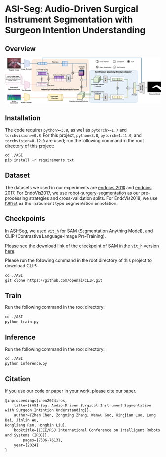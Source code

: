 # ASI-Seg: Audio-Driven Surgical Instrument Segmentation with Surgeon Intention Understanding

## Overview

<div align=center>
<img src="./docs/framework.png"> 
</div>


## Installation
The code requires `python>=3.8`, as well as `pytorch>=1.7` and `torchvision>=0.8`. For this project, `python=3.8`, `pytorch=1.11.0`, and `torchvision=0.12.0` are used; run the following command in the root directory of this project:
```
cd ./ASI
pip install -r requirements.txt
```

## Dataset

The datasets we used in our experiments are [endoivs 2018](https://cataracts2018.grand-challenge.org/data/) and [endoivs 2017](https://endovissub2017-kidneyboundarydetection.grand-challenge.org/Data/). For EndoVis2017, we use [robot-surgery-segmentation](https://github.com/ternaus/robot-surgery-segmentation) as our pre-processing strategies and cross-validation splits. For EndoVis2018, we use [ISINet](https://github.com/BCV-Uniandes/ISINet) as the instrument type segmentation annotation.

## Checkpoints

In ASI-Seg, we used `vit_h` for SAM (Segmentation Anything Model), and CLIP (Contrastive Language-Image Pre-Training).

Please see the download link of the checkpoint of SAM in the `vit_h` version [here](https://dl.fbaipublicfiles.com/segment_anything/sam_vit_h_4b8939.pth).

Please run the following command in the root directory of this project to download CLIP:

```
cd ./ASI
git clone https://github.com/openai/CLIP.git
```



## Train

Run the following command in the root directory:
```
cd ./ASI
python train.py
```
## Inference

Run the following command in the root directory:

```
cd ./ASI
python inference.py
```


## Citation

If you use our code or paper in your work, please cite our paper.

```
@inproceedings{chen2024iros,
	title={{ASI-Seg: Audio-Driven Surgical Instrument Segmentation with Surgeon Intention Understanding}},
	author={Zhen Chen, Zongming Zhang, Wenwu Guo, Xingjian Luo, Long Bai, Jinlin Wu,
Hongliang Ren, Hongbin Liu},
	booktitle={IEEE/RSJ International Conference on Intelligent Robots and Systems (IROS)},
        pages={7606-7613},
	year={2024}
}
```
